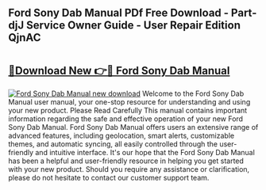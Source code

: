 ## Ford Sony Dab Manual PDf Free Download - Part-djJ Service Owner Guide - User Repair Edition QjnAC

# <h2><a href="http://bc47757.oget.top/?id=Ford+Sony+Dab+Manual">🔗Download New 👉🔴 Ford Sony Dab Manual</a></h2>

[![Ford Sony Dab Manual new download](https://i.imgur.com/5g1atiW.png)](http://bc47757.oget.top/?id=Ford+Sony+Dab+Manual)
Welcome to the Ford Sony Dab Manual user manual, your one-stop resource for understanding and using your new product. Please Read Carefully This manual contains important information regarding the safe and effective operation of your new Ford Sony Dab Manual. Ford Sony Dab Manual offers users an extensive range of advanced features, including geolocation, smart alerts, customizable themes, and automatic syncing, all easily controlled through the user-friendly and intuitive interface. It's our hope that the Ford Sony Dab Manual has been a helpful and user-friendly resource in helping you get started with your new product. Should you require any assistance or clarification, please do not hesitate to contact our customer support team.
